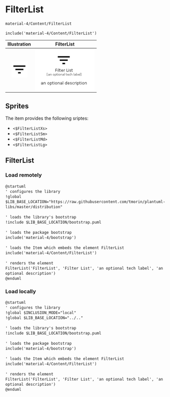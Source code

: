 # FilterList


```text
material-4/Content/FilterList
```

```text
include('material-4/Content/FilterList')
```



| Illustration | FilterList |
| :---: | :---: |
| ![illustration for Illustration](../../material-4/Content/FilterList.png) | ![illustration for FilterList](../../material-4/Content/FilterList.Local.png) |



## Sprites
The item provides the following sriptes:

- `<$FilterListXs>`
- `<$FilterListSm>`
- `<$FilterListMd>`
- `<$FilterListLg>`





## FilterList

### Load remotely
```plantuml
@startuml
' configures the library
!global $LIB_BASE_LOCATION="https://raw.githubusercontent.com/tmorin/plantuml-libs/master/distribution"

' loads the library's bootstrap
!include $LIB_BASE_LOCATION/bootstrap.puml

' loads the package bootstrap
include('material-4/bootstrap')

' loads the Item which embeds the element FilterList
include('material-4/Content/FilterList')

' renders the element
FilterList('FilterList', 'Filter List', 'an optional tech label', 'an optional description')
@enduml
```

### Load locally
```plantuml
@startuml
' configures the library
!global $INCLUSION_MODE="local"
!global $LIB_BASE_LOCATION="../.."

' loads the library's bootstrap
!include $LIB_BASE_LOCATION/bootstrap.puml

' loads the package bootstrap
include('material-4/bootstrap')

' loads the Item which embeds the element FilterList
include('material-4/Content/FilterList')

' renders the element
FilterList('FilterList', 'Filter List', 'an optional tech label', 'an optional description')
@enduml
```

